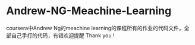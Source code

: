 # Andrew-NG-Meachine-Learning
coursera中Andrew Ng的meachine learning的课程所有的作业的代码文件，全部自己手打的代码，有错欢迎提醒
Thank you !

